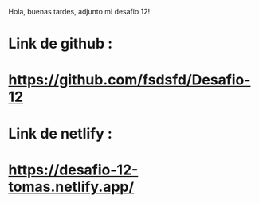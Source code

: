 Hola, buenas tardes, adjunto mi desafio 12!

# Link de github :
# https://github.com/fsdsfd/Desafio-12
# Link de netlify :
# https://desafio-12-tomas.netlify.app/